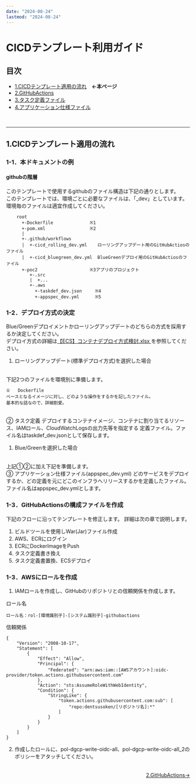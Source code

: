 ```yaml
---
date: "2024-08-24"
lastmod: "2024-08-24"
---
```


# CICDテンプレート利用ガイド
## 目次
- [1.CICDテンプレート適用の流れ](./index)　**←本ページ**
- [2.GitHubActions](./actions) 
- [3.タスク定義ファイル](./taskdef)
- [4.アプリケーション仕様ファイル](./appspec)
<br>

---

## 1.CICDテンプレート適用の流れ
### 1-1．本ドキュメントの例  
#### githubの階層  
このテンプレートで使用するgithubのファイル構造は下記の通りとします。  
このテンプレートでは、環境ごとに必要なファイルは、「_dev」としています。  
環境毎のファイルは適宜作成してください。
```github
    root  
      +-Dockerfile              ※1
      +-pom.xml                 ※2
      |  
      +-.github/workflows  
      |  +-cicd_rolling_dev.yml    ローリングアップデート用のGitHubActiosのファイル
      |  +-cicd_bluegreen_dev.yml  BlueGreenデプロイ用のGitHubActiosのファイル
      +-poc2                    ※3アプリのプロジェクト
         +-.src  
         |  +...  
         +-.aws  
           +-taskdef_dev.json     ※4
           +-appspec_dev.yml      ※5
```     

### 1-2．デプロイ方式の決定  
Blue/Greenデプロイメントかローリングアップデートのどちらの方式を採用するか決定してください。  
デプロイ方式の詳細は[【ECS】コンテナデプロイ方式検討.xlsx ](https://esq365.sharepoint.com/:x:/s/msteams_30dfd0/Ee8N9W8uFx5PuPZCnjEEAQMB9B2EoO3yN95imlYjEaFy_g?e=tsRFZN)を参照してください。
<br>
1. ローリングアップデート(標準デプロイ方式)を選択した場合  
<br>
下記2つのファイルを環境別に準備します。

    ①   Dockerfile  
    ベースとなるイメージに対し、どのような操作をするかを記したファイル。  
    基本的な話なので、詳細割愛。  
<br>
    ➁   タスク定義  
    デプロイするコンテナイメージ、コンテナに割り当てるリソース、IAMロール、CloudWatchLogsの出力先等を指定する  
    定義ファイル。ファイル名はtaskdef_dev.jsonとして保存します。

1. Blue/Greenを選択した場合  
<br>
上記①②に加え下記を準備します。  
<br>
    ③   アプリケーション仕様ファイル(appspec_dev.yml)  
    どのサービスをデプロイするか、どの定義を元にどこのインフラへリリースするかを定義したファイル。  
    ファイル名はappspec_dev.ymlとします。
<br>


### 1-3．GitHubActionsの構成ファイルを作成
下記のフローに沿ってテンプレートを修正します。 詳細は次の章で説明します。 
1. ビルドツールを使用しWar(Jar)ファイル作成
1. AWS、ECRにログイン  
1. ECRにDockerImageをPush  
1. タスク定義書き換え  
1. タスク定義書置換、ECSデプロイ  

### 1-3．AWSにロールを作成
1. IAMロールを作成し、GitHubのリポジトリとの信頼関係を作成します。  

ロール名
```Role
ロール名：rol-[環境識別子]-[システム識別子]-githubactions
```  
信頼関係
```
{
    "Version": "2008-10-17",
    "Statement": [
        {
            "Effect": "Allow",
            "Principal": {
                "Federated": "arn:aws:iam::[AWSアカウント]:oidc-provider/token.actions.githubusercontent.com"
            },
            "Action": "sts:AssumeRoleWithWebIdentity",
            "Condition": {
                "StringLike": {
                    "token.actions.githubusercontent.com:sub": [
                        "repo:dentsusoken/[リポジトリ名]:*"
                    ]
                }
            }
        }
    ]
}
```  
2. 作成したロールに、pol-dgcp-write-oidc-all、pol-dgcp-write-oidc-all_2のポリシーをアタッチしてください。
<br>



<!--
<p style="margin-top: 20em"></p>  
-->
<div style="display: flex; justify-content: space-between;">
  <div style="text-align: center;">
  </div>
  <div style="text-align: center;">
　　<a href="./actions">2.GitHubActions→</a>
  </div>
</div>




